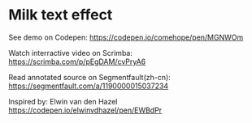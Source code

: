 # Milk text effect

See demo on Codepen: https://codepen.io/comehope/pen/MGNWOm

Watch interractive video on Scrimba: https://scrimba.com/p/pEgDAM/cvPryA6

Read annotated source on Segmentfault(zh-cn): https://segmentfault.com/a/1190000015037234

Inspired by: Elwin van den Hazel https://codepen.io/elwinvdhazel/pen/EWBdPr
